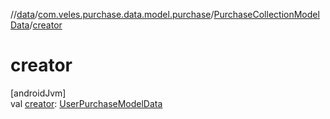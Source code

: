 //[data](../../../index.md)/[com.veles.purchase.data.model.purchase](../index.md)/[PurchaseCollectionModelData](index.md)/[creator](creator.md)

# creator

[androidJvm]\
val [creator](creator.md): [UserPurchaseModelData](../../com.veles.purchase.data.model.user/-user-purchase-model-data/index.md)
